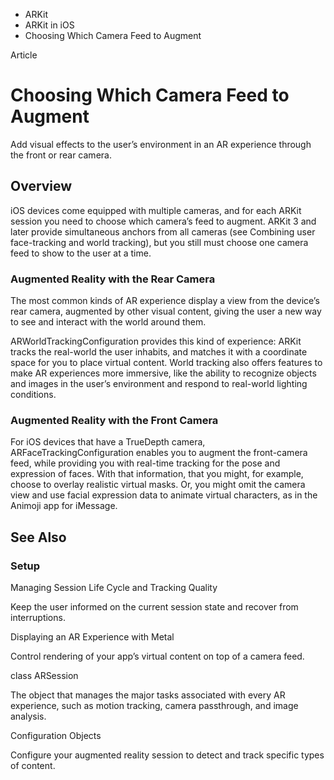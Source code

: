 

- ARKit
- ARKit in iOS
-  Choosing Which Camera Feed to Augment 

Article

# Choosing Which Camera Feed to Augment

Add visual effects to the user’s environment in an AR experience through the front or rear camera.

## Overview

iOS devices come equipped with multiple cameras, and for each ARKit session you need to choose which camera’s feed to augment. ARKit 3 and later provide simultaneous anchors from all cameras (see Combining user face-tracking and world tracking), but you still must choose one camera feed to show to the user at a time.

### Augmented Reality with the Rear Camera

The most common kinds of AR experience display a view from the device’s rear camera, augmented by other visual content, giving the user a new way to see and interact with the world around them.

ARWorldTrackingConfiguration provides this kind of experience: ARKit tracks the real-world the user inhabits, and matches it with a coordinate space for you to place virtual content. World tracking also offers features to make AR experiences more immersive, like the ability to recognize objects and images in the user’s environment and respond to real-world lighting conditions.

### Augmented Reality with the Front Camera

For iOS devices that have a TrueDepth camera, ARFaceTrackingConfiguration enables you to augment the front-camera feed, while providing you with real-time tracking for the pose and expression of faces. With that information, that you might, for example, choose to overlay realistic virtual masks. Or, you might omit the camera view and use facial expression data to animate virtual characters, as in the Animoji app for iMessage.

## See Also

### Setup

Managing Session Life Cycle and Tracking Quality

Keep the user informed on the current session state and recover from interruptions.

Displaying an AR Experience with Metal

Control rendering of your app’s virtual content on top of a camera feed.

class ARSession

The object that manages the major tasks associated with every AR experience, such as motion tracking, camera passthrough, and image analysis.

Configuration Objects

Configure your augmented reality session to detect and track specific types of content.

